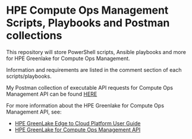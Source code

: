# HPE Compute Ops Management Scripts, Playbooks and Postman collections 

This repository will store PowerShell scripts, Ansible playbooks and more for HPE Greenlake for Compute Ops Management.

Information and requirements are listed in the comment section of each scripts/playbooks.

My Postman collection of executable API requests for Compute Ops Management API can be found [HERE](https://www.postman.com/jullienl/workspace/lionel-jullien-s-public-workspace/collection/991177-10c5377d-892b-4612-9e81-23d75d6c2f0d?ctx=documentation)


For more information about the HPE Greenlake for Compute Ops Management API, see:
- [HPE GreenLake Edge to Cloud Platform User Guide](https://support.hpe.com/hpesc/public/docDisplay?docId=a00120892en_us)
-  [HPE GreenLake for Compute Ops Management API](https://developer.greenlake.hpe.com/docs/greenlake/services/compute-ops/public/openapi/compute-ops-latest/overview/)